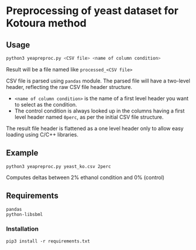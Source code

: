 # Preprocessing of yeast dataset for Kotoura method

## Usage

```bash
python3 yeapreproc.py <CSV file> <name of column condition>
```

Result will be a file named like `processed_<CSV file>`

CSV file is parsed using `pandas` module. The parsed file will have a two-level header, reflecting the raw CSV file header structure. 

- `<name of column condition>` is the name of a first level header you want to select as the condition. 
- The control condition is always looked up in the columns having a first level header named `0perc`, as per the initial CSV file structure.

The result file header is flattened as a one level header only to allow easy loading using C/C++ libraries.

## Example 

```
python3 yeapreproc.py yeast_ko.csv 2perc
```
Computes deltas between 2% ethanol condition and 0% (control)

## Requirements

```
pandas
python-libsbml
```
### Installation
```
pip3 install -r requirements.txt
```
